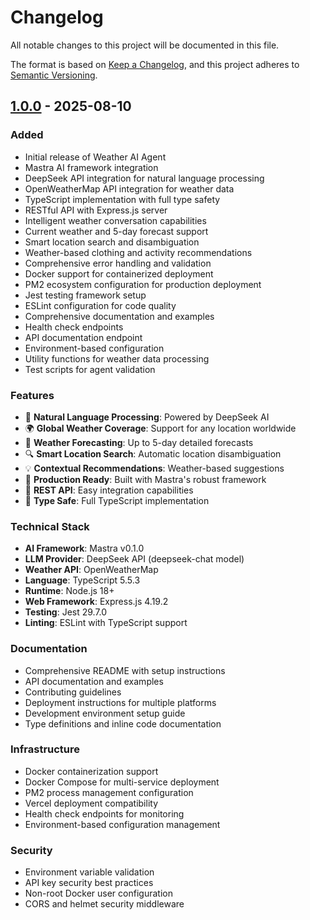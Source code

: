 # Changelog

All notable changes to this project will be documented in this file.

The format is based on [Keep a Changelog](https://keepachangelog.com/en/1.0.0/),
and this project adheres to [Semantic Versioning](https://semver.org/spec/v2.0.0.html).

## [1.0.0] - 2025-08-10

### Added
- Initial release of Weather AI Agent
- Mastra AI framework integration
- DeepSeek API integration for natural language processing
- OpenWeatherMap API integration for weather data
- TypeScript implementation with full type safety
- RESTful API with Express.js server
- Intelligent weather conversation capabilities
- Current weather and 5-day forecast support
- Smart location search and disambiguation
- Weather-based clothing and activity recommendations
- Comprehensive error handling and validation
- Docker support for containerized deployment
- PM2 ecosystem configuration for production deployment
- Jest testing framework setup
- ESLint configuration for code quality
- Comprehensive documentation and examples
- Health check endpoints
- API documentation endpoint
- Environment-based configuration
- Utility functions for weather data processing
- Test scripts for agent validation

### Features
- 🤖 **Natural Language Processing**: Powered by DeepSeek AI
- 🌍 **Global Weather Coverage**: Support for any location worldwide
- 📅 **Weather Forecasting**: Up to 5-day detailed forecasts
- 🔍 **Smart Location Search**: Automatic location disambiguation
- 💡 **Contextual Recommendations**: Weather-based suggestions
- 🚀 **Production Ready**: Built with Mastra's robust framework
- 📱 **REST API**: Easy integration capabilities
- 🎯 **Type Safe**: Full TypeScript implementation

### Technical Stack
- **AI Framework**: Mastra v0.1.0
- **LLM Provider**: DeepSeek API (deepseek-chat model)
- **Weather API**: OpenWeatherMap
- **Language**: TypeScript 5.5.3
- **Runtime**: Node.js 18+
- **Web Framework**: Express.js 4.19.2
- **Testing**: Jest 29.7.0
- **Linting**: ESLint with TypeScript support

### Documentation
- Comprehensive README with setup instructions
- API documentation and examples
- Contributing guidelines
- Deployment instructions for multiple platforms
- Development environment setup guide
- Type definitions and inline code documentation

### Infrastructure
- Docker containerization support
- Docker Compose for multi-service deployment
- PM2 process management configuration
- Vercel deployment compatibility
- Health check endpoints for monitoring
- Environment-based configuration management

### Security
- Environment variable validation
- API key security best practices
- Non-root Docker user configuration
- CORS and helmet security middleware

[1.0.0]: https://github.com/Rexingleung/weather-ai-agent1/releases/tag/v1.0.0
